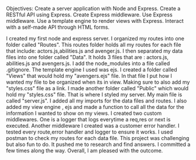 Objectives:
Create a server application with Node and Express.
Create a RESTful API using Express.
Create Express middleware.
Use Express middleware.
Use a template engine to render views with Express.
Interact with a self-made API through HTML forms.

I created my first node and express server. I organized my routes into one folder called "Routes". This routes folder holds all my routes for each file that include: actors.js,abilities.js and avenger.js. I then separated my data files into one folder called "Data". It holds 3 files
that are : actors.js, abilities.js and avengers.js. I add the node_modules into a file called .gitignore. The template engine I used was ejs. I created a folder called "Views" that would hold my "avengers.ejs" file. In that file I put how I wanted my file to be organized
when its in view. Making sure to also add my "styles.css" file as a link. I made another folder called "Public" which would hold my "styles.css" file. That is where I styled my server. 
My main file is called "server.js". I added all my imports for the data files and routes. I also added my view engine , ejs and made a function to call all the data for the information I wanted to show on my views. I created two custom middlewares. One is a logger that logs everytime
a req,res or next is executed. Another middleware I created was a customer error handler. I tested every route,error handler and logger to ensure it works. I used postman to check my routes for each data file. This project was challenging but also fun to do. It pushed me 
to research and find answers. I committed a few times along the way. Overall, I am pleased with the outcome. 
